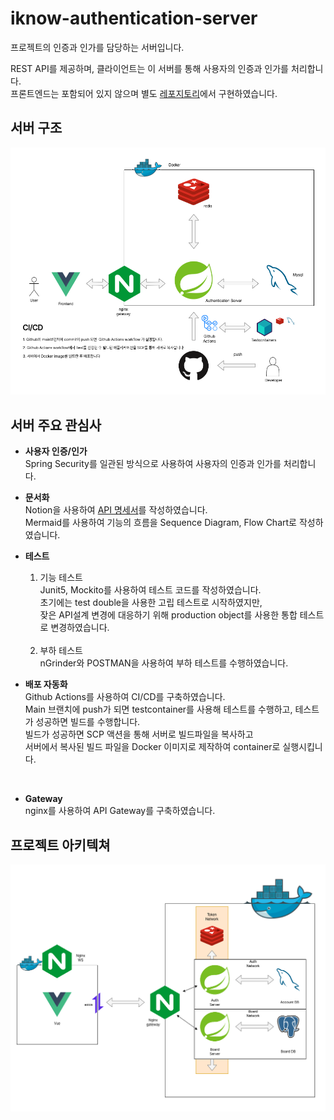 # iknow-authentication-server
프로젝트의 인증과 인가를 담당하는 서버입니다.

REST API를 제공하며, 클라이언트는 이 서버를 통해 사용자의 인증과 인가를 처리합니다.<br>
프론트엔드는 포함되어 있지 않으며 별도 [레포지토리](https://github.com/iknowca/iknow-main-frontend)에서 구현하였습니다.
## 서버 구조
![img.png](readme/server-arch.png)

## 서버 주요 관심사
- **사용자 인증/인가**<br>
  Spring Security를 일관된 방식으로 사용하여 사용자의 인증과 인가를 처리합니다.


- **문서화**<br>
  Notion을 사용하여 [API 명세서](https://colorful-chimpanzee-429.notion.site/API-Docs-2b32109a1bcd4b9a943d0c758eb6666f?pvs=4)를 작성하였습니다.<br>
  Mermaid를 사용하여 기능의 흐름을 Sequence Diagram, Flow Chart로 작성하였습니다.


- **테스트**<br>
  1. 기능 테스트<br> 
  Junit5, Mockito를 사용하여 테스트 코드를 작성하였습니다.<br>
  초기에는 test double을 사용한 고립 테스트로 시작하였지만,<br>
  잦은 API설계 변경에 대응하기 위해 production object를 사용한 통합 테스트로 변경하였습니다.<br><br>
  2. 부하 테스트<br>
  nGrinder와 POSTMAN을 사용하여 부하 테스트를 수행하였습니다.


- **배포 자동화**<br>
Github Actions를 사용하여 CI/CD를 구축하였습니다.<br>
Main 브랜치에 push가 되면 testcontainer를 사용해 테스트를 수행하고, 테스트가 성공하면 빌드를 수행합니다.<br>
빌드가 성공하면 SCP 액션을 통해 서버로 빌드파일을 복사하고<br>서버에서 복사된 빌드 파일을 Docker 이미지로 제작하여 container로 실행시킵니다.<br>
<br>

- **Gateway**<br>
  nginx를 사용하여 API Gateway를 구축하였습니다.<br>
  
## 프로젝트 아키텍쳐
![img.png](readme/project-arch.png)
